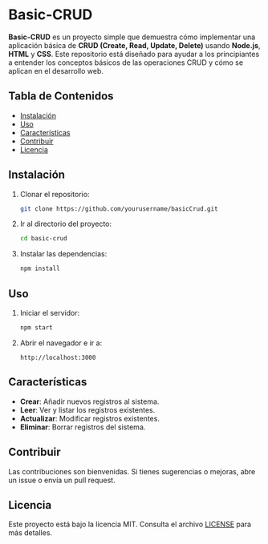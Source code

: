 # Basic-CRUD

**Basic-CRUD** es un proyecto simple que demuestra cómo implementar una aplicación básica de **CRUD (Create, Read, Update, Delete)** usando **Node.js**, **HTML** y **CSS**. Este repositorio está diseñado para ayudar a los principiantes a entender los conceptos básicos de las operaciones CRUD y cómo se aplican en el desarrollo web.

## Tabla de Contenidos
- [Instalación](#instalación)
- [Uso](#uso)
- [Características](#características)
- [Contribuir](#contribuir)
- [Licencia](#licencia)

## Instalación

1. Clonar el repositorio:
   ```bash
   git clone https://github.com/yourusername/basicCrud.git
   ```
   
2. Ir al directorio del proyecto:
   ```bash
   cd basic-crud
   ```

3. Instalar las dependencias:
   ```bash
   npm install
   ```

## Uso

1. Iniciar el servidor:
   ```bash
   npm start
   ```

2. Abrir el navegador e ir a:
   ```
   http://localhost:3000
   ```

## Características

- **Crear**: Añadir nuevos registros al sistema.
- **Leer**: Ver y listar los registros existentes.
- **Actualizar**: Modificar registros existentes.
- **Eliminar**: Borrar registros del sistema.

## Contribuir

Las contribuciones son bienvenidas. Si tienes sugerencias o mejoras, abre un issue o envía un pull request.

## Licencia

Este proyecto está bajo la licencia MIT. Consulta el archivo [LICENSE](LICENSE) para más detalles.
